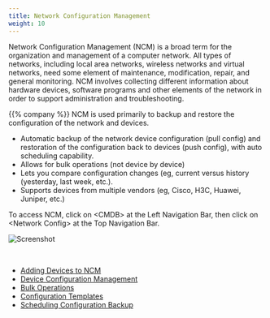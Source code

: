```yaml
---
title: Network Configuration Management
weight: 10
---
```



Network Configuration Management (NCM) is a broad term for the organization and management of a computer network. All types of networks, including local area networks, wireless networks and virtual networks, need some element of maintenance, modification, repair, and general monitoring. NCM involves collecting different information about hardware devices, software programs and other elements of the network in order to support administration and troubleshooting.

{{% company %}} NCM is used primarily to backup and restore the configuration of the network and devices.
* Automatic backup of the network device configuration (pull config) and restoration of the configuration back to devices (push config), with auto scheduling capability. 
* Allows for bulk operations (not device by device) 
* Lets you compare configuration changes (eg, current versus history (yesterday, last week, etc.). 
* Supports devices from multiple vendors (eg, Cisco, H3C, Huawei, Juniper, etc.) 

To access NCM, click on \<CMDB> at the Left Navigation Bar, then click on \<Network Config> at the Top Navigation Bar.

![Screenshot](/cloud_vista/ncm/images/ncm1.png)

&nbsp;

* <a href="/cloud_vista/ncm/addingdevices">Adding Devices to NCM</a>
* <a href="/cloud_vista/ncm/deviceconfiguration">Device Configuration Management</a>
* <a href="/cloud_vista/ncm/bulkoperations">Bulk Operations</a>
* <a href="/cloud_vista/ncm/configurationtemplates">Configuration Templates</a>
* <a href="/cloud_vista/ncm/schedulingbackup">Scheduling Configuration Backup</a>
